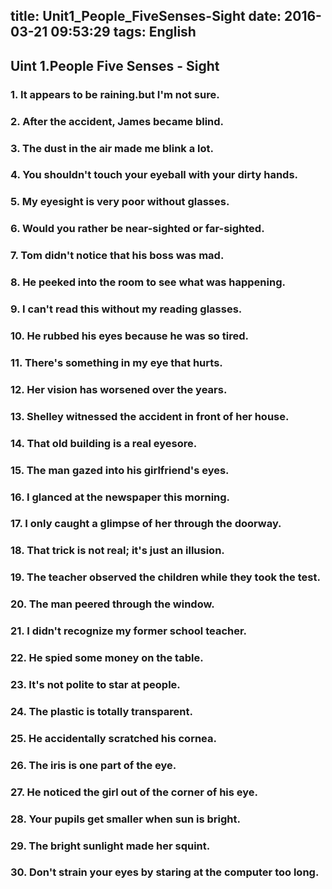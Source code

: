 title: Unit1_People_FiveSenses-Sight
date: 2016-03-21 09:53:29
tags: English
---

## Uint 1.People Five Senses - Sight

### 1. It appears to be raining.but I'm not sure.

### 2. After the accident, James became blind.

### 3. The dust in the air made me blink a lot.

### 4. You shouldn't touch your eyeball with your dirty hands.

### 5. My eyesight is very poor without glasses.

### 6. Would you rather be near-sighted or far-sighted.

### 7. Tom didn't notice that his boss was mad.

### 8. He peeked into the room to see what was happening.

### 9. I can't read this without my reading glasses.

### 10. He rubbed his eyes because he was so tired.

### 11. There's something in my eye that hurts.

### 12. Her vision has worsened over the years.

### 13. Shelley witnessed the accident in front of her house.

### 14. That old building is a real eyesore.

### 15. The man gazed into his girlfriend's eyes.

### 16. I glanced at the newspaper this morning.

### 17. I only caught a glimpse of her through the doorway.

### 18. That trick is not real; it's just an illusion.

### 19. The teacher observed the children while they took the test.

### 20. The man peered through the window.

### 21. I didn't recognize my former school teacher.

### 22. He spied some money on the table.

### 23. It's not polite to star at people.

### 24. The plastic is totally transparent.

### 25. He accidentally scratched his cornea.

### 26. The iris is one part of the eye.

### 27. He noticed the girl out of the corner of his eye.

### 28. Your pupils get smaller when sun is bright.

### 29. The bright sunlight made her squint.

### 30. Don't strain your eyes by staring at the computer too long.
